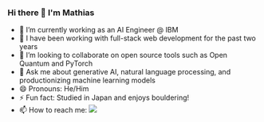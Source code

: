 ### Hi there 👋 I'm Mathias

- 🔭 I’m currently working as an AI Engineer @ IBM 
- 🌱 I have been working with full-stack web development for the past two years
- 👯 I’m looking to collaborate on open source tools such as Open Quantum and PyTorch
- 💬 Ask me about generative AI, natural language processing, and productionizing machine learning models
- 😄 Pronouns: He/Him
- ⚡ Fun fact: Studied in Japan and enjoys bouldering!
- 📫 How to reach me: <a href="https://linkedin.com/in/mathiasdsouza"><img src="https://img.shields.io/badge/-Mathias%20D'souza-0077B5?style=flat&logo=Linkedin&logoColor=white"/></a>

<!--
**ds-mathias/ds-mathias** is a ✨ _special_ ✨ repository because its `README.md` (this file) appears on your GitHub profile.

Here are some ideas to get you started:

- 🔭 I’m currently working on ...
- 🌱 I’m currently learning ...
- 👯 I’m looking to collaborate on ...
- 🤔 I’m looking for help with ...
- 💬 Ask me about ...
- 📫 How to reach me: ...
- 😄 Pronouns: ...
- ⚡ Fun fact: ...
-->
